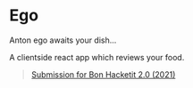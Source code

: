 # Ego
Anton ego awaits your dish...

A clientside react app which reviews your food.

> [Submission for Bon Hacketit 2.0 (2021)](https://devpost.com/software/ego-hvkoj2)
